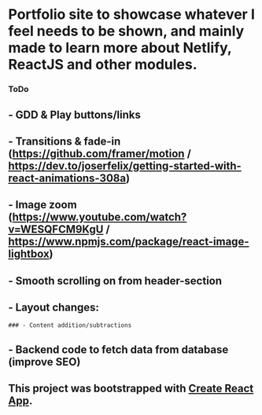 # Portfolio site to showcase whatever I feel needs to be shown, and mainly made to learn more about Netlify, ReactJS and other modules.

### ToDo
## - GDD & Play buttons/links
## - Transitions & fade-in (https://github.com/framer/motion / https://dev.to/joserfelix/getting-started-with-react-animations-308a)
## - Image zoom (https://www.youtube.com/watch?v=WESQFCM9KgU / https://www.npmjs.com/package/react-image-lightbox)
## - Smooth scrolling on from header-section
## - Layout changes:
    ### - Content addition/subtractions
## - Backend code to fetch data from database (improve SEO)

## This project was bootstrapped with [Create React App](https://github.com/facebook/create-react-app).
